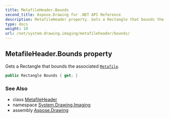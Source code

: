 ```yaml
---
title: MetafileHeader.Bounds
second_title: Aspose.Drawing for .NET API Reference
description: MetafileHeader property. Gets a Rectangle that bounds the associated Metafile
type: docs
weight: 10
url: /net/system.drawing.imaging/metafileheader/bounds/
---
```

## MetafileHeader.Bounds property

Gets a Rectangle that bounds the associated [`Metafile`](../../metafile/).

```csharp
public Rectangle Bounds { get; }
```

### See Also

* class [MetafileHeader](../)
* namespace [System.Drawing.Imaging](../../metafileheader/)
* assembly [Aspose.Drawing](../../../)


